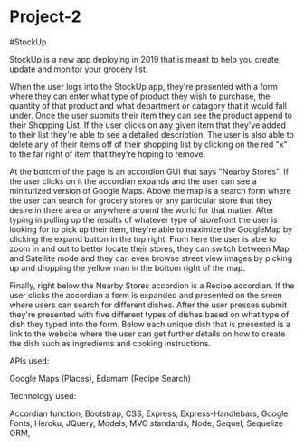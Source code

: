 # Project-2

#StockUp


StockUp is a new app deploying in 2019 that is meant to help you create, update and monitor your grocery list.

When the user logs into the StockUp app, they're presented with a form where they can enter what type of product they wish to purchase, the quantity of that product and what department or catagory that it would fall under. Once the user submits their item they can see the product append to their Shopping List. If the user clicks on any given item that they've added to their list they're able to see a detailed description. The user is also able to delete any of their items off of their shopping list by clicking on the red "x" to the far right of item that they're hoping to remove. 

At the bottom of the page is an accordion GUI that says "Nearby Stores". If the user clicks on it the accordian expands and the user can see a miniturized version of Google Maps. Above the map is a search form where the user can search for grocery stores or any particular store that they desire in there area or anywhere around the world for that matter. After typing in pulling up the results of whatever type of storefront the user is looking for to pick up their item, they're able to maximize the GoogleMap by clicking the expand button in the top right. From here the user is able to zoom in and out to better locate their stores, they can switch between Map and Satellite mode and they can even browse street view images by picking up and dropping the yellow man in the bottom right of the map.

Finally, right below the Nearby Stores accordion is a Recipe accordian. If the user clicks the accordian a form is expanded and presented on the sreen where users can search for different dishes. After the user presses submit they're presented with five different types of dishes based on what type of dish they typed into the form. Below each unique dish that is presented is a link to the website where the user can get further details on how to create the dish such as ingredients and cooking instructions.


APIs used:

Google Maps (Places),
Edamam (Recipe Search)

Technology used:

Accordian function,
Bootstrap,
CSS,
Express,
Express-Handlebars,
Google Fonts,
Heroku,
JQuery,
Models,
MVC standards,
Node,
Sequel,
Sequelize ORM,